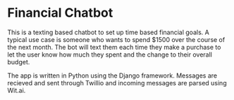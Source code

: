 # Financial Chatbot
This is a texting based chatbot to set up time based financial goals.
A typical use case is someone who wants to spend $1500 over the course
of the next month. The bot will text them each time they make a purchase
to let the user know how much they spent and the change to their overall
budget. 

The app is written in Python using the Django framework. Messages are
recieved and sent through Twillio and incoming messages are parsed using
Wit.ai.